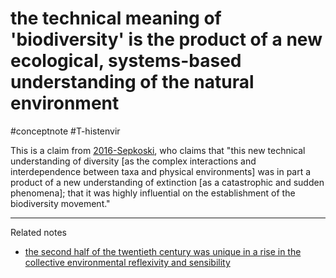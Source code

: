 # the technical meaning of 'biodiversity' is the product of a new ecological, systems-based understanding of the natural environment
#conceptnote #T-histenvir  

This is a claim from [2016-Sepkoski](2016-Sepkoski.md), who claims that "this new technical understanding of diversity [as the complex interactions and interdependence between taxa and physical environments] was in part a product of a new understanding of extinction [as a catastrophic and sudden phenomena]; that it was highly influential on the establishment of the biodiversity movement."


---

Related notes
- [the second half of the twentieth century was unique in a rise in the collective environmental reflexivity and sensibility](the%20second%20half%20of%20the%20twentieth%20century%20was%20unique%20in%20a%20rise%20in%20the%20collective%20environmental%20reflexivity%20and%20sensibility.md)

